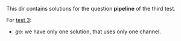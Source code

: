 This dir contains solutions for the question **pipeline** of the third test.

For [test 3](https://docs.google.com/document/d/1V_gE8B719MlEBKJdCF6k9Ee-5y-jLWbFliKphyl-aj4/edit):
- *go*: we have only one solution, that uses only one channel.
